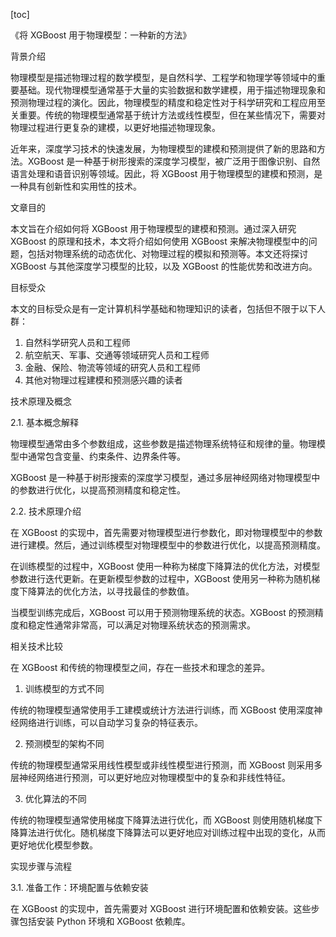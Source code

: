 
[toc]                    
                
                
《将 XGBoost 用于物理模型：一种新的方法》

背景介绍

物理模型是描述物理过程的数学模型，是自然科学、工程学和物理学等领域中的重要基础。现代物理模型通常基于大量的实验数据和数学建模，用于描述物理现象和预测物理过程的演化。因此，物理模型的精度和稳定性对于科学研究和工程应用至关重要。传统的物理模型通常基于统计方法或线性模型，但在某些情况下，需要对物理过程进行更复杂的建模，以更好地描述物理现象。

近年来，深度学习技术的快速发展，为物理模型的建模和预测提供了新的思路和方法。XGBoost 是一种基于树形搜索的深度学习模型，被广泛用于图像识别、自然语言处理和语音识别等领域。因此，将 XGBoost 用于物理模型的建模和预测，是一种具有创新性和实用性的技术。

文章目的

本文旨在介绍如何将 XGBoost 用于物理模型的建模和预测。通过深入研究 XGBoost 的原理和技术，本文将介绍如何使用 XGBoost 来解决物理模型中的问题，包括对物理系统的动态优化、对物理过程的模拟和预测等。本文还将探讨 XGBoost 与其他深度学习模型的比较，以及 XGBoost 的性能优势和改进方向。

目标受众

本文的目标受众是有一定计算机科学基础和物理知识的读者，包括但不限于以下人群：

1. 自然科学研究人员和工程师
2. 航空航天、军事、交通等领域研究人员和工程师
3. 金融、保险、物流等领域的研究人员和工程师
4. 其他对物理过程建模和预测感兴趣的读者

技术原理及概念

2.1. 基本概念解释

物理模型通常由多个参数组成，这些参数是描述物理系统特征和规律的量。物理模型中通常包含变量、约束条件、边界条件等。

XGBoost 是一种基于树形搜索的深度学习模型，通过多层神经网络对物理模型中的参数进行优化，以提高预测精度和稳定性。

2.2. 技术原理介绍

在 XGBoost 的实现中，首先需要对物理模型进行参数化，即对物理模型中的参数进行建模。然后，通过训练模型对物理模型中的参数进行优化，以提高预测精度。

在训练模型的过程中，XGBoost 使用一种称为梯度下降算法的优化方法，对模型参数进行迭代更新。在更新模型参数的过程中，XGBoost 使用另一种称为随机梯度下降算法的优化方法，以寻找最佳的参数值。

当模型训练完成后，XGBoost 可以用于预测物理系统的状态。XGBoost 的预测精度和稳定性通常非常高，可以满足对物理系统状态的预测需求。

相关技术比较

在 XGBoost 和传统的物理模型之间，存在一些技术和理念的差异。

1. 训练模型的方式不同

传统的物理模型通常使用手工建模或统计方法进行训练，而 XGBoost 使用深度神经网络进行训练，可以自动学习复杂的特征表示。

2. 预测模型的架构不同

传统的物理模型通常采用线性模型或非线性模型进行预测，而 XGBoost 则采用多层神经网络进行预测，可以更好地应对物理模型中的复杂和非线性特征。

3. 优化算法的不同

传统的物理模型通常使用梯度下降算法进行优化，而 XGBoost 则使用随机梯度下降算法进行优化。随机梯度下降算法可以更好地应对训练过程中出现的变化，从而更好地优化模型参数。

实现步骤与流程

3.1. 准备工作：环境配置与依赖安装

在 XGBoost 的实现中，首先需要对 XGBoost 进行环境配置和依赖安装。这些步骤包括安装 Python 环境和 XGBoost 依赖库。

